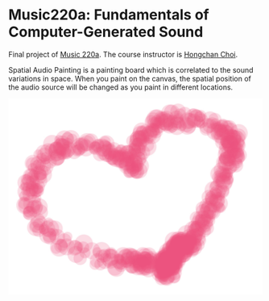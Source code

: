 # Music220a: Fundamentals of Computer-Generated Sound

Final project of [Music 220a](https://ccrma.stanford.edu/courses/220a/). The course instructor is [Hongchan Choi](https://hoch.io/).

Spatial Audio Painting is a painting board which is correlated to the sound variations in space. When you paint on the canvas, the spatial position of the audio source will be changed as you paint in different locations.
<p align="center">
<img src="https://github.com/Zhang-Mengfan/Music220a/blob/master/pic/flower.jpg" width="600" />
</p>
